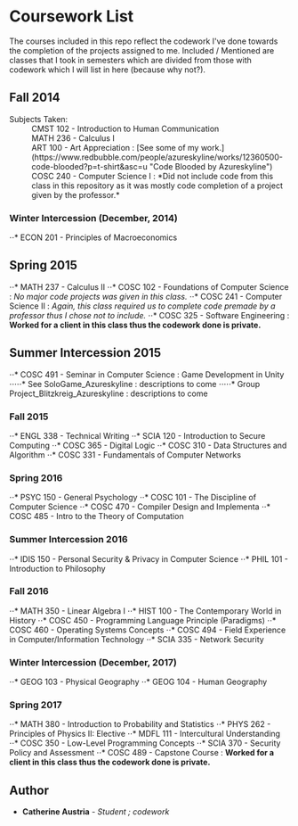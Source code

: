 # Coursework List

The courses included in this repo reflect the codework I've done towards the completion of the projects assigned to me. Included / Mentioned are classes that I took in semesters which are divided from those with codework which I will list in here (because why not?).

## Fall 2014
<dl>
    <dt>Subjects Taken:</dt>
    <dd>CMST 102 - Introduction to Human Communication
    <dd>MATH 236 - Calculus I 
    <dd>ART 100 - Art Appreciation : [See some of my work.](https://www.redbubble.com/people/azureskyline/works/12360500-code-blooded?p=t-shirt&asc=u "Code Blooded by Azureskyline")
    <dr>COSC 240 - Computer Science I : *Did not include code from this class in this repository as it was mostly code completion of a project given by the professor.*</dd>
</dl>

### Winter Intercession (December, 2014)
⋅⋅* ECON 201 - Principles of Macroeconomics

## Spring 2015
⋅⋅* MATH 237 - Calculus II
⋅⋅* COSC 102 - Foundations of Computer Science : *No major code projects was given in this class.*
⋅⋅* COSC 241 - Computer Science II : *Again, this class required us to complete code premade by a professor thus I chose not to include.*
⋅⋅* COSC 325 - Software Engineering : **Worked for a client in this class thus the codework done is private.**

## Summer Intercession 2015
⋅⋅* COSC 491 - Seminar in Computer Science : Game Development in Unity
⋅⋅⋅⋅⋅* See SoloGame_Azureskyline : descriptions to come
⋅⋅⋅⋅⋅* Group Project_Blitzkreig_Azureskyline : descriptions to come

### Fall 2015
⋅⋅* ENGL 338 - Technical Writing
⋅⋅* SCIA 120 - Introduction to Secure Computing
⋅⋅* COSC 365 - Digital Logic 
⋅⋅* COSC 310 - Data Structures and Algorithm 
⋅⋅* COSC 331 - Fundamentals of Computer Networks

### Spring 2016
⋅⋅* PSYC 150 - General Psychology 
⋅⋅* COSC 101 - The Discipline of Computer Science
⋅⋅* COSC 470 - Compiler Design and Implementa 
⋅⋅* COSC 485 - Intro to the Theory of Computation 

### Summer Intercession 2016
⋅⋅* 	IDIS 150 - Personal Security & Privacy in Computer Science
⋅⋅* 	PHIL 101 - Introduction to Philosophy 

### Fall 2016
⋅⋅* MATH 350 - Linear Algebra I
⋅⋅* HIST 100 - The Contemporary World in History
⋅⋅* COSC 450 - Programming Language Principle (Paradigms)
⋅⋅* COSC 460 - Operating Systems Concepts 
⋅⋅* COSC 494 - Field Experience in Computer/Information Technology
⋅⋅* SCIA 335 - Network Security 

### Winter Intercession (December, 2017)
⋅⋅* 	GEOG 103 - Physical Geography
⋅⋅* 	GEOG 104 - Human Geography

### Spring 2017
⋅⋅* MATH 380 - Introduction to Probability and Statistics
⋅⋅* PHYS 262 - Principles of Physics II: Elective
⋅⋅* MDFL 111 - Intercultural Understanding
⋅⋅* COSC 350 - Low-Level Programming Concepts
⋅⋅* SCIA 370 - Security Policy and Assessment 
⋅⋅* COSC 489 - Capstone Course : **Worked for a client in this class thus the codework done is private.**

## Author
* **Catherine Austria** - *Student ; codework*
